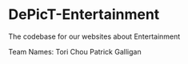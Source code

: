 # DePicT-Entertainment
The codebase for our websites about Entertainment

Team Names:
Tori Chou
Patrick Galligan